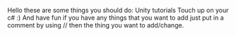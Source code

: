 Hello these are some things you should do:
Unity tutorials
Touch up on your c# :)
And have fun
if you have any things that you want to add just put in a comment by using // then the thing you want to add/change.
